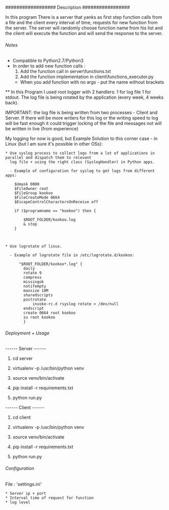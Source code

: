 ##################  Description  #################


In this program There is a server that yanks as first step function calls from a file
and the client every interval of time, requests for new function from the server.
The server will randomly choose function name from his list and the client will execute
the function and will send the response to the server.

######  Notes  ######

* Compatible to Python2.7/Python3
* In order to add new function calls :
  1. Add the function call in server\functions.txt
  2. Add the function implementation in client\functions_executor.py
  * When you add function with no args - put the name without brackets

** In this Program I used root logger with 2 handlers: 1 for log file 1 for stdout.
   The log file is being rotated by the application (every week, 4 weeks back).

   IMPORTANT: the log file is being written from two processes - Client and Server.
              If there will be more writers for this log or the writing speed to log will be fast enough it could
              trigger locking of the file and messages not will be written in live (from experience)

   My logging for now is good, but Example Solution to this corner case - in Linux (but I am sure it's possible in other OSs):

    * Use syslog process to collect logs from a lot of applications in parallel and dispatch them to relevant
      log file + using the right class (SyslogHandler) in Python apps.

      - Example of configuration for syslog to get logs from different apps:

        $Umask 0000
        $FileOwner root
        $FileGroup kookoo
        $FileCreateMode 0664
        $EscapeControlCharactersOnReceive off

        if ($programname == "kookoo") then {

            $ROOT_FOLDER/kookoo.log
            & stop
        }



    * Use logrotate of linux.

      - Example of logrotate file in /etc/logrotate.d/kookoo:

          "$ROOT_FOLDER/kookoo*.log" {
            daily
            rotate 9
            compress
            missingok
            notifempty
            maxsize 10M
            sharedscripts
            postrotate
                invoke-rc.d rsyslog rotate > /dev/null
            endscript
            create 0664 root kookoo
            su root kookoo
            }



######  Deployment  +  Usage  ######

------ Server ------

1. cd server

2. virtualenv -p /usr/bin/python venv

3. source venv/bin/activate

4. pip install -r requirements.txt

5. python run.py

------ Client ------

1. cd client

2. virtualenv -p /usr/bin/python venv

3. source venv/bin/activate

4. pip install -r requirements.txt

5. python run.py


######  Configuration  ######

File : 'settings.ini'

    * Server ip + port
    * Interval time of request for function
    * log level
